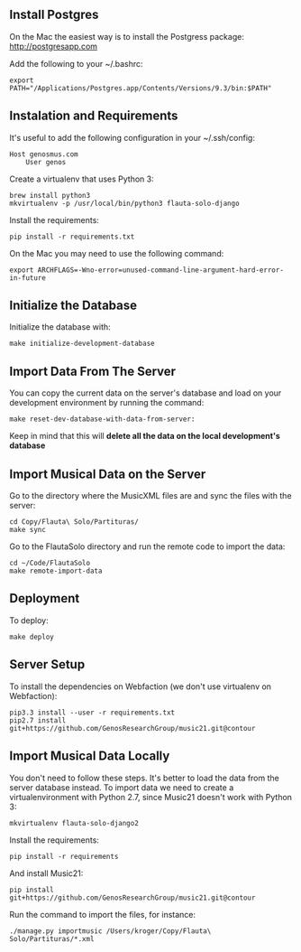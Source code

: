 ## Install Postgres

On the Mac the easiest way is to install the Postgress package: http://postgresapp.com

Add the following to your ~/.bashrc:

	export PATH="/Applications/Postgres.app/Contents/Versions/9.3/bin:$PATH"

## Instalation and Requirements

It's useful to add the following configuration in your ~/.ssh/config:

	Host genosmus.com
  		User genos

Create a virtualenv that uses Python 3:

	brew install python3
	mkvirtualenv -p /usr/local/bin/python3 flauta-solo-django

Install the requirements:

	pip install -r requirements.txt

On the Mac you may need to use the following command:

	export ARCHFLAGS=-Wno-error=unused-command-line-argument-hard-error-in-future

## Initialize the Database

Initialize the database with:

	make initialize-development-database

## Import Data From The Server

You can copy the current data on the server's database and load on your development
environment by running the command:

    make reset-dev-database-with-data-from-server:

Keep in mind that this will **delete all the data on the local development's database**

## Import Musical Data on the Server

Go to the directory where the MusicXML files are and sync the files with the server:

	cd Copy/Flauta\ Solo/Partituras/
	make sync
	
Go to the FlautaSolo directory and run the remote code to import the data:

	cd ~/Code/FlautaSolo
	make remote-import-data

## Deployment

To deploy:

	make deploy

## Server Setup

To install the dependencies on Webfaction (we don't use virtualenv on Webfaction):

    pip3.3 install --user -r requirements.txt
    pip2.7 install git+https://github.com/GenosResearchGroup/music21.git@contour

## Import Musical Data Locally

You don't need to follow these steps. It's better to load the data from the server database instead.
To import data we need to create a virtualenvironment with Python 2.7, since Music21 doesn't work with Python 3:

	mkvirtualenv flauta-solo-django2

Install the requirements:

	pip install -r requirements

And install Music21:

    pip install git+https://github.com/GenosResearchGroup/music21.git@contour

Run the command to import the files, for instance:

    ./manage.py importmusic /Users/kroger/Copy/Flauta\ Solo/Partituras/*.xml

